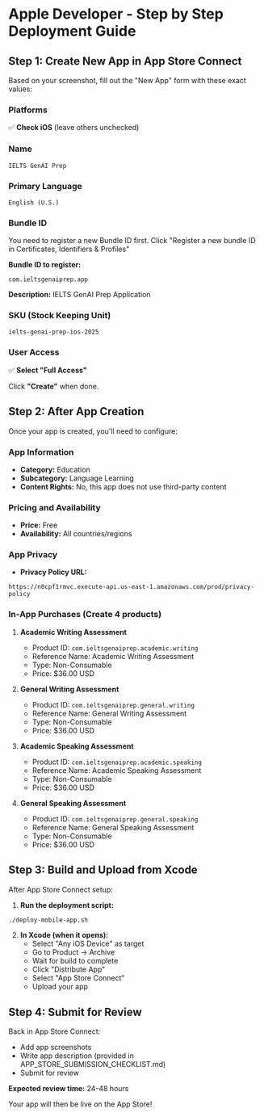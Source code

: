 # Apple Developer - Step by Step Deployment Guide

## Step 1: Create New App in App Store Connect

Based on your screenshot, fill out the "New App" form with these exact values:

### Platforms
✅ **Check iOS** (leave others unchecked)

### Name
```
IELTS GenAI Prep
```

### Primary Language
```
English (U.S.)
```

### Bundle ID
You need to register a new Bundle ID first. Click "Register a new bundle ID in Certificates, Identifiers & Profiles"

**Bundle ID to register:**
```
com.ieltsgenaiprep.app
```
**Description:** IELTS GenAI Prep Application

### SKU (Stock Keeping Unit)
```
ielts-genai-prep-ios-2025
```

### User Access
✅ **Select "Full Access"**

Click **"Create"** when done.

## Step 2: After App Creation

Once your app is created, you'll need to configure:

### App Information
- **Category:** Education
- **Subcategory:** Language Learning
- **Content Rights:** No, this app does not use third-party content

### Pricing and Availability
- **Price:** Free
- **Availability:** All countries/regions

### App Privacy
- **Privacy Policy URL:** 
```
https://n0cpf1rmvc.execute-api.us-east-1.amazonaws.com/prod/privacy-policy
```

### In-App Purchases (Create 4 products)

1. **Academic Writing Assessment**
   - Product ID: `com.ieltsgenaiprep.academic.writing`
   - Reference Name: Academic Writing Assessment
   - Type: Non-Consumable
   - Price: $36.00 USD

2. **General Writing Assessment**
   - Product ID: `com.ieltsgenaiprep.general.writing`
   - Reference Name: General Writing Assessment
   - Type: Non-Consumable
   - Price: $36.00 USD

3. **Academic Speaking Assessment**
   - Product ID: `com.ieltsgenaiprep.academic.speaking`
   - Reference Name: Academic Speaking Assessment
   - Type: Non-Consumable
   - Price: $36.00 USD

4. **General Speaking Assessment**
   - Product ID: `com.ieltsgenaiprep.general.speaking`
   - Reference Name: General Speaking Assessment
   - Type: Non-Consumable
   - Price: $36.00 USD

## Step 3: Build and Upload from Xcode

After App Store Connect setup:

1. **Run the deployment script:**
```bash
./deploy-mobile-app.sh
```

2. **In Xcode (when it opens):**
   - Select "Any iOS Device" as target
   - Go to Product → Archive
   - Wait for build to complete
   - Click "Distribute App"
   - Select "App Store Connect"
   - Upload your app

## Step 4: Submit for Review

Back in App Store Connect:
- Add app screenshots
- Write app description (provided in APP_STORE_SUBMISSION_CHECKLIST.md)
- Submit for review

**Expected review time:** 24-48 hours

Your app will then be live on the App Store!